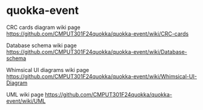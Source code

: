 # quokka-event

CRC cards diagram wiki page 
https://github.com/CMPUT301F24quokka/quokka-event/wiki/CRC-cards

Database schema wiki page
https://github.com/CMPUT301F24quokka/quokka-event/wiki/Database-schema

Whimsical UI diagrams wiki page
https://github.com/CMPUT301F24quokka/quokka-event/wiki/Whimsical-UI-Diagram

UML wiki page
https://github.com/CMPUT301F24quokka/quokka-event/wiki/UML
